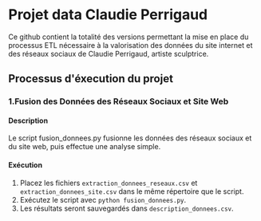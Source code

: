 # Projet data Claudie Perrigaud

Ce github contient la totalité des versions permettant la mise en place du processus ETL nécessaire à la valorisation des données du site internet et des réseaux sociaux de Claudie Perrigaud, artiste sculptrice.

## Processus d'éxecution du projet
### 1.Fusion des Données des Réseaux Sociaux et Site Web

#### Description
Le script fusion_donnees.py fusionne les données des réseaux sociaux et du site web, puis effectue une analyse simple.

#### Exécution
1. Placez les fichiers `extraction_donnees_reseaux.csv` et `extraction_donnees_site.csv` dans le même répertoire que le script.
2. Exécutez le script avec `python fusion_donnees.py`.
3. Les résultats seront sauvegardés dans `description_donnees.csv`.
